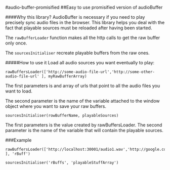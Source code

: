 #audio-buffer-promisified
##Easy to use promisified version of audioBuffer



####Why this library?
AudioBuffer is necessary if you need to play precisely sync audio files in the browser. 
This library helps you deal with the fact that playable sources must be reloaded after having been started.  

 The `rawBufferLoader` function makes all the http calls to get the raw buffer only once.  
 
The `sourcesInitialiser` recreate playable buffers from the raw ones.



#####How to use it
Load all audio sources you want eventually to play:

```
rawBuffersLoader(['http://some-audio-file-url','http://some-other-audio-file-url' ], myRawBufferArray)

```
The first parameters is and array of urls that point to all the audio files you want to load.

The second parameter is the name of the variable attached to the window object where you want to save your raw buffers.

```
sourcesInitialiser(rowBufferName, playableSources)

```
The first parameters is the value created by rawBuffersLoader.
The second parameter is the name of the variable that will contain the playable sources. 

###Example
```
rawBuffersLoader(['http://localhost:30001/audio1.wav','http://google.com/music.wav' ], 'rBuff')

sourcesInitialiser('rBuffs', 'playableStuffArray')

``` 

